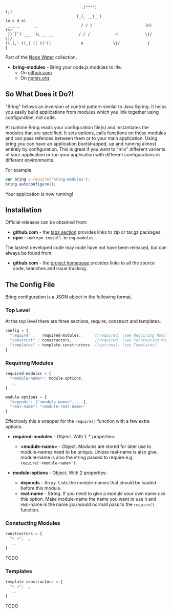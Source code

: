 ```
                                 .("""")                                      (j)
                               (_(_ __(_ )                                 (n o d e)
 _ _ _       _                   / / /                       (n)              (s)
 ))`)`) ___  )L __ __           / / /           n            \|/              \|/
((,(,' ((_( (( (('(|             n             \|/            |                |
```
Part of the [Node Water](https://github.com/aogriffiths/node-wtr) collection. 

* __bring-modules__ - Bring your node.js modules to life.
    * On [github.com](https://github.com/aogriffiths/node-wtr-bring-modules)
    * On [npmjs.org](https://npmjs.org/package/bring-modules)
        
So What Does it Do?!
--------------------

"Bring" follows an inversion of control pattern similar to Java Spring.
It helps you easily build applications from modules which you link together using 
configuration, not code.

At runtime Bring reads your configuration file(s) and instantiates the modules that are
specified. It sets options, calls functions on those modules and can pass refences 
between them or to your main application. Using bring you can have an application
bootstrapped, up and running almost entirely by configuration. This is great if you want to 
"mix" different varients of your application or run your application with different 
configurations in different environments.

For example:

````js
var bring = require('bring-modules');
bring.autoconfigure();
````

Your application is now running! 

Installation
------------

Official releases can be obtained from:
* __github.com__ - the [tags section](https://github.com/aogriffiths/node-wtr-bring-modules/tags) 
                   provides links to zip or tar.gz packages. 
* __npm__        - use `npm install bring-modules`

The lastest developed code may node have not have been released, but can always be found
from:
* __github.com__ - the [project homepage](https://github.com/aogriffiths/node-wtr-bring-modules)
                   provides links to all the source code, branches and issue tracking.

The Config File
---------------

Bring configuration is a JSON object in the following format.

### Top Level

At the top level there are three sections, require, construct and templates.

````js
config = {
  "require" :   required-modules,      //required. (see Requiring Modules)
  "construct" : constructors,          //required. (see Constucting Modules)
  "templates" : template-constructors  //optional. (see Templates)
}
````

### Requiring Modules

````js
required-modules = {
  "<module-name>": module-options,
  ...    
}

module-options = {
  "depends": ["<module-name>", ...],
  "real-name": "<module-real-name>"
}
````

Effectively this a wrapper for the `require()` function with a few extra options:

* __required-modules__ - Object. With 1..\* properties:

    * __\<module-name\>__ - Object. Modules are stored for later use to module-names need 
      to be unique. Unless real-name is also give, module-name is also the string passed to 
      require e.g. `require('<module-name>')`.

* __module-options__ - Object. With 2 properties:
    * __depends__ - Array. Lists the module-names that should be loaded before this module. 
    * __real-name__ - String. If you need to give a module your own name use this option. 
      Make module-name the name you want to use it and real-name is the name you would 
      normall pass to the `require()` function.

### Constucting Modules

````js
constructors = {
  "< >":  ,
  ...    
}
````
TODO

### Templates

````js
template-constructors = {
  "< >":  ,
  ...    
}
````

TODO